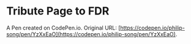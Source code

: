# Tribute Page to FDR 

A Pen created on CodePen.io. Original URL: [https://codepen.io/philip-song/pen/YzXxEaO](https://codepen.io/philip-song/pen/YzXxEaO).


